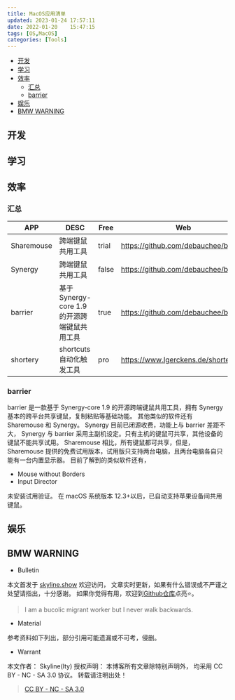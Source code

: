 ```yaml
---
title: MacOS应用清单
updated: 2023-01-24	17:57:11
date: 2022-01-20	15:47:15
tags: [OS,MacOS]
categories: [Tools]
---
```

            
            

<!-- @import "[TOC]" {cmd="toc" depthFrom=1 depthTo=6 orderedList=false} -->

<!-- code_chunk_output -->

  - [开发](#开发)
  - [学习](#学习)
  - [效率](#效率)
    - [汇总](#汇总)
    - [barrier](#barrier)
  - [娱乐](#娱乐)
  - [BMW WARNING](#bmw-warning)

<!-- /code_chunk_output -->

## 开发

## 学习

## 效率
<!--more-->

### 汇总

| APP        | DESC                                         | Free  | Web                                  |
| ---------- | -------------------------------------------- | ----- | ------------------------------------ |
| Sharemouse | 跨端键鼠共用工具                             | trial | https://github.com/debauchee/barrier |
| Synergy    | 跨端键鼠共用工具                             | false | https://github.com/debauchee/barrier |
| barrier    | 基于 Synergy-core 1.9 的开源跨端键鼠共用工具 | true  | https://github.com/debauchee/barrier |
| shortery   | shortcuts 自动化触发工具                     | pro   | https://www.lgerckens.de/shortery/   |

### barrier

barrier 是一款基于 Synergy-core 1.9 的开源跨端键鼠共用工具，拥有 Synergy 基本的跨平台共享键鼠，复制粘贴等基础功能。
其他类似的软件还有 Sharemouse 和 Synergy。
Synergy 目前已闭源收费，功能上与 barrier 差距不大，
Synergy 与 barrier 采用主副机设定。只有主机的键鼠可共享，其他设备的键鼠不能共享试用。
Sharemouse 相比，所有键鼠都可共享，但是，Sharemouse 提供的免费试用版本，试用版只支持两台电脑，且两台电脑各自只能有一台内置显示器。
目前了解到的类似软件还有，

- Mouse without Borders
- Input Director

未安装试用验证。
在 macOS 系统版本 12.3+以后，已自动支持苹果设备间共用键鼠。

## 娱乐

## BMW WARNING

- Bulletin

本文首发于 [skyline.show](http://www.skyline.show) 欢迎访问，
文章实时更新，如果有什么错误或不严谨之处望请指出，十分感谢。
如果你觉得有用，欢迎到[Github仓库](https://github.com/skylinety/Blog)点亮⭐️。

> I am a bucolic migrant worker but I never walk backwards.

- Material

参考资料如下列出，部分引用可能遗漏或不可考，侵删。

>

- Warrant

本文作者： Skyline(lty)
授权声明： 本博客所有文章除特别声明外， 均采用 CC BY - NC - SA 3.0 协议。 转载请注明出处！

> [CC BY - NC - SA 3.0](https://creativecommons.org/licenses/by-nc-sa/3.0/deed.zh)

